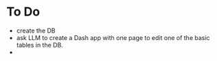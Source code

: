 # To Do

- create the DB
- ask LLM to create a Dash app with one page to edit one of the basic tables in the DB.
- 
